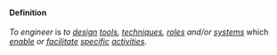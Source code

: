 #### Definition

*To engineer* is *to [design](https://github.com/gcassel/Modular-Organization-Terminology/blob/master/terms/design.md) [tools](https://github.com/gcassel/Modular-Organization-Terminology/blob/master/terms/tool.md), [techniques](https://github.com/gcassel/Modular-Organization-Terminology/blob/master/terms/technique.md), [roles](https://github.com/gcassel/Modular-Organization-Terminology/blob/master/terms/role.md) and/or [systems](https://github.com/gcassel/Modular-Organization-Terminology/blob/master/terms/system.md)* which *[enable](https://github.com/gcassel/Modular-Organization-Terminology/blob/master/terms/ability.md) or [facilitate](https://github.com/gcassel/Modular-Organization-Terminology/blob/master/terms/facilitate.md) [specific](https://github.com/gcassel/Modular-Organization-Terminology/blob/master/terms/specific.md) [activities](https://github.com/gcassel/Modular-Organization-Terminology/blob/master/terms/activity.md)*.
